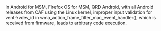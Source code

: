 In Android for MSM, Firefox OS for MSM, QRD Android, with all Android releases from CAF using the Linux kernel, improper input validation for vent->vdev_id in wma_action_frame_filter_mac_event_handler(), which is received from firmware, leads to arbitrary code execution.